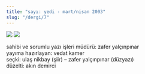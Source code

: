 ```yaml
---
title: "sayı: yedi - mart/nisan 2003"
slug: "/dergi/7"
---
```


![](/img/ky07_00_zaferyalcinpinar.jpg)
![](/img/ky07_00b_yolgezer.jpg)

sahibi ve sorumlu yazı işleri müdürü: zafer yalçınpınar  
yayıma hazırlayan: vedat kamer  
seçki: ulaş nikbay (şiir) – zafer yalçınpınar (düzyazı)  
düzelti: akın demirci    